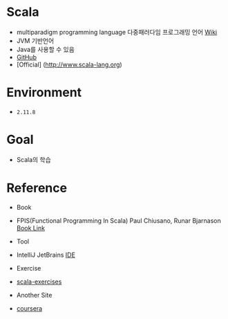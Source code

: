# Scala
 - multiparadigm programming language 다중패러다임 프로그래밍 언어 [Wiki](https://ko.wikipedia.org/wiki/다중_패러다임_프로그래밍_언어)
 - JVM 기반언어
 - Java를 사용할 수 있음
 - [GitHub](https://github.com/scala/scala)
 - [Official] (http://www.scala-lang.org)

# Environment
 - `2.11.8`
 
# Goal
 - Scala의 학습
 
# Reference
 - Book
  - FPIS(Functional Programming In Scala) Paul Chiusano, Runar Bjarnason [Book Link](http://www.kyobobook.co.kr/product/detailViewKor.laf?ejkGb=KOR&mallGb=KOR&barcode=9791185890180&orderClick=LAG&Kc=)

 - Tool
  - IntelliJ JetBrains [IDE](https://www.jetbrains.com/idea/)
  
 - Exercise
  - [scala-exercises](https://www.scala-exercises.org)
  
 - Another Site
  - [coursera](https://www.coursera.org/learn/progfun1)
